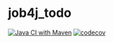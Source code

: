 # job4j_todo

[![Java CI with Maven](https://github.com/evgnovoselov/job4j_todo/actions/workflows/maven.yml/badge.svg)](https://github.com/evgnovoselov/job4j_todo/actions/workflows/maven.yml)
[![codecov](https://codecov.io/gh/evgnovoselov/job4j_todo/graph/badge.svg?token=dQyj7somrv)](https://codecov.io/gh/evgnovoselov/job4j_todo)
